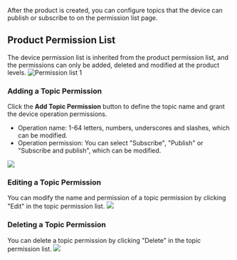 [//]: # (chinagitpath:XXXXX)

After the product is created, you can configure topics that the device can publish or subscribe to on the permission list page.

## Product Permission List

The device permission list is inherited from the product permission list, and the permissions can only be added, deleted and modified at the product levels.
![Permission list 1](https://main.qcloudimg.com/raw/05da37ce6012d0bf01928b22de741040.png)

### Adding a Topic Permission

Click the **Add Topic Permission** button to define the topic name and grant the device operation permissions.
- Operation name: 1-64 letters, numbers, underscores and slashes, which can be modified.
- Operation permission: You can select "Subscribe", "Publish" or "Subscribe and publish", which can be modified.

![](https://main.qcloudimg.com/raw/44afb5b1df0b37dc41181ef974cdbdb3.png)

### Editing a Topic Permission

You can modify the name and permission of a topic permission by clicking "Edit" in the topic permission list.
![](https://main.qcloudimg.com/raw/418426c212e2ea2548b0dcd1d3fad2a7.png)

### Deleting a Topic Permission

You can delete a topic permission by clicking "Delete" in the topic permission list.
![](https://main.qcloudimg.com/raw/5d42355f2c91ab24b0dd483614f3cb4f.png)

